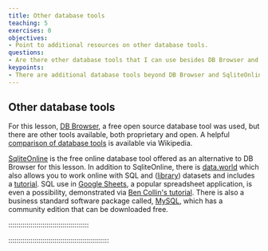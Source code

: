 ```yaml
---
title: Other database tools
teaching: 5
exercises: 0
objectives:
- Point to additional resources on other database tools.
questions:
- Are there other database tools that I can use besides DB Browser and SqliteOnline?
keypoints:
- There are additional database tools beyond DB Browser and SqliteOnline.
---
```


## Other database tools

For this lesson, [DB Browser](https://sqlitebrowser.org), a free open source database tool was used, but there are other tools available, both proprietary and open. A helpful [comparison of database tools](https://en.wikipedia.org/wiki/Comparison_of_database_tools) is available via Wikipedia.

[SqliteOnline](https://sqliteonline.com/) is the free online database tool offered as an alternative to DB Browser for this lesson. In addition to SqliteOnline, there is [data.world](https://data.world) which also allows you to work online with SQL and ([library](https://data.world/datasets/library)) datasets and includes a [tutorial](https://docs.data.world/documentation/sql/concepts/basic/intro.html). SQL use in [Google Sheets](https://www.google.com/sheets/about/), a popular spreadsheet application, is even a possibility, demonstrated via [Ben Collin's tutorial](https://www.benlcollins.com/spreadsheets/google-sheets-query-sql/). There is also a business standard software package called, [MySQL](https://dev.mysql.com/downloads/), which has a community edition that can be downloaded free.

:::::::::::::::::::::::::::::::::::::::: 

::::::::::::::::::::::::::::::::::::::::::::::::::


